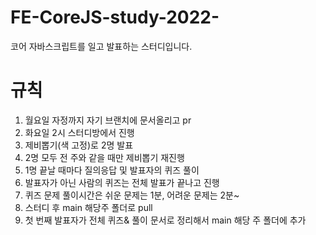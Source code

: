 # FE-CoreJS-study-2022-

코어 자바스크립트를 일고 발표하는 스터디입니다. 


# 규칙

1. 월요일 자정까지 자기 브랜치에 문서올리고 pr
2. 화요일 2시 스터디방에서 진행
3. 제비뽑기(색 고정)로 2명 발표
4. 2명 모두 전 주와 같을 때만 제비뽑기 재진행
5. 1명 끝날 때마다 질의응답 및 발표자의 퀴즈 풀이
6. 발표자가 아닌 사람의 퀴즈는 전체 발표가 끝나고 진행
7. 퀴즈 문제 풀이시간은 쉬운 문제는 1분, 어려운 문제는 2분~
8. 스터디 후 main 해당주 폴더로 pull
9. 첫 번째 발표자가 전체 퀴즈& 풀이 문서로 정리해서 main 해당 주 폴더에 추가
